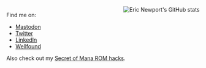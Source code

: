 <img align="right" src="https://github-readme-stats.kethinov.vercel.app/api?username=kethinov&count_private=true&show_icons=true&hide_rank=true&hide_border=true&layout=compact" alt="Eric Newport's GitHub stats">

<p>Find me on:</p>
<ul>
  <li><a href="https://mastodon.social/@kethinov">Mastodon</a></li>
  <li><a href="https://twitter.com/kethinov">Twitter</a></li>
  <li><a href="https://www.linkedin.com/in/kethinov/">LinkedIn</a></li>
  <li><a href="https://wellfound.com/u/kethinov">Wellfound</a></li>
</ul>

<p>Also check out my <a href="https://www.romhacking.net/?page=hacks&genre=&platform=&game=799&category=&perpage=100&order=Date&dir=1&title=&author=kethinov&hacksearch=Go">Secret of Mana ROM hacks</a>.</p>
